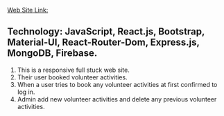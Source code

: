 [Web Site Link:](https://volunteer-network-b26a7.web.app/)

## Technology: JavaScript, React.js, Bootstrap, Material-UI, React-Router-Dom, Express.js, MongoDB, Firebase.

1. This is a responsive full stuck web site.
2. Their user booked volunteer activities.
3. When a user tries to book any volunteer activities at first confirmed to log in.
4. Admin add new volunteer activities and delete any previous volunteer activities.
